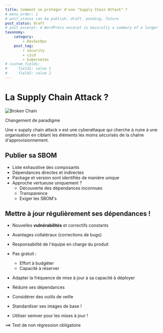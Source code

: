 ```yaml
---
title: Comment se protéger d'une "Supply Chain Attack" ?
# menu_order: 1
# post_status can be publish, draft, pending, future
post_status: draft
# post_excerpt: A WordPress excerpt is basically a summary of a longer article, often used as a replacement on the blog index and archives pages to avoid needing to display the full content of each post. By default, WordPress generates excerpts by simply selecting the first 55 words of a post
taxonomy:
    category: 
        - DevSecOps
    post_tag:
        - security
        - cicd
        - kubernetes
# custom_fields:
#     field1: value 1
#     field2: value 2        
---
```



# La Supply Chain Attack ?

![Broken Chain](/_images/chain-broken-nobg.png)

Changement de paradigme

Une « supply chain attack » est une cyberattaque qui cherche à nuire à une organisation en ciblant les éléments les moins sécurisés de la chaîne d'approvisionnement.


## Publier sa SBOM

* Liste exhaustive des composants 
* Dépendances directes et indirectes
* Package et version sont identifiés de manière unique
* Approche vertueuse uniquement ?
    * Découverte des dépendances inconnues
    * Transparence
    * Exiger les SBOM's


## Mettre à jour régulièrement ses dépendances !

* Nouvelles **vulnérabilités** et correctifs constants
* Avantages collatéraux (corrections de bugs)
* Responsabilité de l'équipe en charge du produit
* Pas gratuit :
  * Effort à budgéter
  * Capacité à réserver

* Adapter la fréquence de mise à jour à sa capacité à déployer


* Réduire ses dépendances
* Considérer des outils de veille
* Standardiser ses images de base !
* Utiliser semver pour les mises à jour !

==> Test de non régression obligatoire




